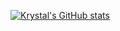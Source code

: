 [![Krystal's GitHub stats](https://github-readme-stats.vercel.app/api?username=basiltime&theme=radical)](https://github.com/basiltime/github-readme-stats)
